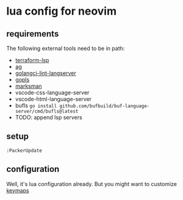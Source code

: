 # lua config for neovim

## requirements

The following external tools need to be in path:

- [terraform-lsp](https://github.com/juliosueiras/terraform-lsp)
- [ag](https://github.com/ggreer/the_silver_searcher)
- [golangci-lint-langserver](https://github.com/nametake/golangci-lint-langserver)
- [gopls](https://github.com/golang/tools/tree/master/gopls)
- [marksman](https://github.com/artempyanykh/marksman/releases)
- vscode-css-language-server
- vscode-html-language-server
- bufls `go install github.com/bufbuild/buf-language-server/cmd/bufls@latest`
- TODO: append lsp servers

## setup

```
:PackerUpdate
```

## configuration

Well, it's lua configuration already. But you might want to customize [keymaps](./lua/config-keys.lua)
